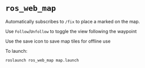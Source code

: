 # `ros_web_map`

Automatically subscribes to `/fix` to place a marked on the map. 

Use `Follow`/`Unfollow` to toggle the view following the waypoint

Use the save icon to save map tiles for offline use

To launch:

```
roslaunch ros_web_map map.launch
```
